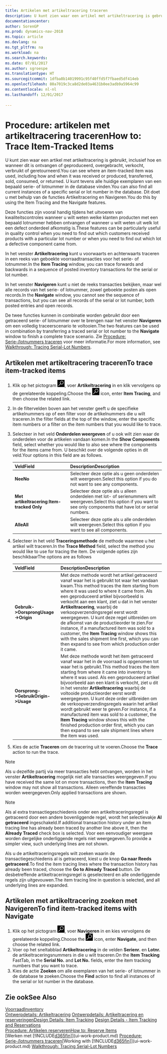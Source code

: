 ```yaml
---
title: Artikelen met artikeltracering traceren
description: U kunt zien waar een artikel met artikeltracering is gebruikt, inclusief hoe en wanneer dit is ontvangen of geproduceerd, overgebracht, verkocht, verbruikt of geretourneerd. U kunt tevens alle huidige exemplaren van een bepaald serie- of lotnummer in de database vinden. Dit doet u met behulp van de functies Artikeltracering en Navigeren.
documentationcenter: 
author: SorenGP
ms.prod: dynamics-nav-2018
ms.topic: article
ms.devlang: na
ms.tgt_pltfrm: na
ms.workload: na
ms.search.keywords: 
ms.date: 07/01/2017
ms.author: sgroespe
ms.translationtype: HT
ms.sourcegitcommit: 1dfba8b14019991c95f40ffd5f7fbaed5df414eb
ms.openlocfilehash: 80a7019c3ca8d2de03a4631b0ee3adb9a5964c99
ms.contentlocale: nl-nl
ms.lasthandoff: 12/01/2017

---
```

# <a name="how-to-trace-item-tracked-items"></a><span data-ttu-id="2a2d5-105">Procedure: artikelen met artikeltracering traceren</span><span class="sxs-lookup"><span data-stu-id="2a2d5-105">How to: Trace Item-Tracked Items</span></span>
<span data-ttu-id="2a2d5-106">U kunt zien waar een artikel met artikeltracering is gebruikt, inclusief hoe en wanneer dit is ontvangen of geproduceerd, overgebracht, verkocht, verbruikt of geretourneerd.</span><span class="sxs-lookup"><span data-stu-id="2a2d5-106">You can see where an item-tracked item was used, including how and when it was received or produced, transferred, sold, consumed, or returned.</span></span> <span data-ttu-id="2a2d5-107">U kunt tevens alle huidige exemplaren van een bepaald serie- of lotnummer in de database vinden.</span><span class="sxs-lookup"><span data-stu-id="2a2d5-107">You can also find all current instances of a specific serial or lot number in the database.</span></span> <span data-ttu-id="2a2d5-108">Dit doet u met behulp van de functies Artikeltracering en Navigeren.</span><span class="sxs-lookup"><span data-stu-id="2a2d5-108">You do this by using the Item Tracing and the Navigate features.</span></span>  

 <span data-ttu-id="2a2d5-109">Deze functies zijn vooral handig tijdens het uitvoeren van kwaliteitscontroles wanneer u wilt weten welke klanten producten met een bepaald lotnummer hebben ontvangen of wanneer u wilt weten uit welk lot een defect onderdeel afkomstig is.</span><span class="sxs-lookup"><span data-stu-id="2a2d5-109">These features can be particularly useful in quality control when you need to find out which customers received products with a particular lot number or when you need to find out which lot a defective component came from.</span></span>  

 <span data-ttu-id="2a2d5-110">In het venster **Artikeltracering** kunt u voorwaarts en achterwaarts traceren in een reeks van geboekte voorraadtransacties voor het serie- of lotnummer.</span><span class="sxs-lookup"><span data-stu-id="2a2d5-110">In the **Item Tracing** window, you can trace forwards and backwards in a sequence of posted inventory transactions for the serial or lot number.</span></span>  

 <span data-ttu-id="2a2d5-111">In het venster **Navigeren** kunt u niet de reeks transacties bekijken, maar wel alle records van het serie- of lotnummer, zowel geboekte posten als open records.</span><span class="sxs-lookup"><span data-stu-id="2a2d5-111">In the **Navigate** window, you cannot see the sequence of transactions, but you can see all records of the serial or lot number, both posted entries and open records.</span></span>  

 <span data-ttu-id="2a2d5-112">De twee functies kunnen in combinatie worden gebruikt door een getraceerd serie- of lotnummer over te brengen naar het venster **Navigeren** om een volledig traceerscenario te voltooien.</span><span class="sxs-lookup"><span data-stu-id="2a2d5-112">The two features can be used in combination by transferring a traced serial or lot number to the **Navigate** window to finish a complete trace scenario.</span></span> <span data-ttu-id="2a2d5-113">Zie [Procedure: Serie-/lotnummers traceren](walkthrough-tracing-serial-lot-numbers.md) voor meer informatie.</span><span class="sxs-lookup"><span data-stu-id="2a2d5-113">For more information, see [Walkthrough: Tracing Serial-Lot Numbers](walkthrough-tracing-serial-lot-numbers.md).</span></span>  

## <a name="to-trace-item-tracked-items"></a><span data-ttu-id="2a2d5-114">Artikelen met artikeltracering traceren</span><span class="sxs-lookup"><span data-stu-id="2a2d5-114">To trace item-tracked items</span></span>  

1.  <span data-ttu-id="2a2d5-115">Klik op het pictogram ![Zoeken naar pagina of rapport](media/ui-search/search_small.png "pictogram Zoeken naar pagina of rapport"), voer **Artikeltracering** in en klik vervolgens op de gerelateerde koppeling.</span><span class="sxs-lookup"><span data-stu-id="2a2d5-115">Choose the ![Search for Page or Report](media/ui-search/search_small.png "Search for Page or Report icon") icon, enter **Item Tracing**, and then choose the related link.</span></span>  
2.  <span data-ttu-id="2a2d5-116">In de filtervelden boven aan het venster geeft u de specifieke artikelnummers op of een filter voor de artikelnummers die u wilt traceren.</span><span class="sxs-lookup"><span data-stu-id="2a2d5-116">In the filter fields at the top of the window, enter the specific item numbers or a filter on the item numbers that you would like to trace.</span></span>  
3.  <span data-ttu-id="2a2d5-117">Selecteer in het veld **Onderdelen weergeven** of u ook wilt zien waar de onderdelen voor de artikelen vandaan komen.</span><span class="sxs-lookup"><span data-stu-id="2a2d5-117">In the **Show Components** field, select whether you would like to also see where the components for the items came from.</span></span> <span data-ttu-id="2a2d5-118">U beschikt over de volgende opties in dit veld.</span><span class="sxs-lookup"><span data-stu-id="2a2d5-118">Your options in this field are as follows.</span></span>  

    |<span data-ttu-id="2a2d5-119">Veld</span><span class="sxs-lookup"><span data-stu-id="2a2d5-119">Field</span></span>|<span data-ttu-id="2a2d5-120">Description</span><span class="sxs-lookup"><span data-stu-id="2a2d5-120">Description</span></span>|  
    |----------------------------------|---------------------------------------|  
    |<span data-ttu-id="2a2d5-121">**Nee**</span><span class="sxs-lookup"><span data-stu-id="2a2d5-121">**No**</span></span>|<span data-ttu-id="2a2d5-122">Selecteer deze optie als u geen onderdelen wilt weergeven.</span><span class="sxs-lookup"><span data-stu-id="2a2d5-122">Select this option if you do not want to see any components.</span></span>|  
    |<span data-ttu-id="2a2d5-123">**Met artikeltracering**:</span><span class="sxs-lookup"><span data-stu-id="2a2d5-123">**Item-tracked Only**</span></span>|<span data-ttu-id="2a2d5-124">Selecteer deze optie als u alleen onderdelen met lot- of serienummers wilt weergeven.</span><span class="sxs-lookup"><span data-stu-id="2a2d5-124">Select this option if you want to see only components that have lot or serial numbers.</span></span>|  
    |<span data-ttu-id="2a2d5-125">**Alle**</span><span class="sxs-lookup"><span data-stu-id="2a2d5-125">**All**</span></span>|<span data-ttu-id="2a2d5-126">Selecteer deze optie als u alle onderdelen wilt weergeven.</span><span class="sxs-lookup"><span data-stu-id="2a2d5-126">Select this option if you want to see all components.</span></span>|  

4.  <span data-ttu-id="2a2d5-127">Selecteer in het veld **Traceringsmethode** de methode waarmee u het artikel wilt traceren.</span><span class="sxs-lookup"><span data-stu-id="2a2d5-127">In the **Trace Method** field, select the method you would like to use for tracing the item.</span></span> <span data-ttu-id="2a2d5-128">De volgende opties zijn beschikbaar</span><span class="sxs-lookup"><span data-stu-id="2a2d5-128">The options are as follows</span></span>  

    |<span data-ttu-id="2a2d5-129">Veld</span><span class="sxs-lookup"><span data-stu-id="2a2d5-129">Field</span></span>|<span data-ttu-id="2a2d5-130">Description</span><span class="sxs-lookup"><span data-stu-id="2a2d5-130">Description</span></span>|  
    |----------------------------------|---------------------------------------|  
    |<span data-ttu-id="2a2d5-131">**Gebruik->Oorsprong**</span><span class="sxs-lookup"><span data-stu-id="2a2d5-131">**Usage->Origin**</span></span>|<span data-ttu-id="2a2d5-132">Met deze methode wordt het artikel getraceerd vanaf waar het is gebruikt tot waar het vandaan kwam.</span><span class="sxs-lookup"><span data-stu-id="2a2d5-132">This method traces the item starting from where it was used to where it came from.</span></span> <span data-ttu-id="2a2d5-133">Als een geproduceerd artikel bijvoorbeeld is verkocht aan een klant, ziet u dat in het venster **Artikeltracering**, waarbij de verkoopverzendingsregel eerst wordt weergegeven. U kunt deze regel uitbreiden om de afkomst van de productieorder te zien.</span><span class="sxs-lookup"><span data-stu-id="2a2d5-133">For instance, if a manufactured item was sold to a customer, the **Item Tracing** window shows this with the sales shipment line first, which you can then expand to see from which production order it came.</span></span>|  
    |<span data-ttu-id="2a2d5-134">**Oorsprong->Gebruik**</span><span class="sxs-lookup"><span data-stu-id="2a2d5-134">**Origin->Usage**</span></span>|<span data-ttu-id="2a2d5-135">Met deze methode wordt het item getraceerd vanaf waar het in de voorraad is opgenomen tot waar het is gebruikt.</span><span class="sxs-lookup"><span data-stu-id="2a2d5-135">This method traces the item starting from where it came into inventory to where it was used.</span></span> <span data-ttu-id="2a2d5-136">Als een geproduceerd artikel bijvoorbeeld aan een klant is verkocht, ziet u dit in het venster **Artikeltracering** waarbij de voltooide productieorder eerst wordt weergegeven. U kunt deze order uitbreiden om de verkoopverzendingsregels waarin het artikel wordt gebruikt weer te geven.</span><span class="sxs-lookup"><span data-stu-id="2a2d5-136">For instance, if a manufactured item was sold to a customer, the **Item Tracing** window shows this with the finished production order first, which you can then expand to see sale shipment lines where the item was used.</span></span>|  

5.  <span data-ttu-id="2a2d5-137">Kies de actie **Traceren** om de tracering uit te voeren.</span><span class="sxs-lookup"><span data-stu-id="2a2d5-137">Choose the **Trace** action to run the trace.</span></span>  

> [!NOTE]  
>  <span data-ttu-id="2a2d5-138">Als u dezelfde partij via meer transacties hebt ontvangen, worden in het venster **Artikeltracering** mogelijk niet alle transacties weergegeven.</span><span class="sxs-lookup"><span data-stu-id="2a2d5-138">If you have received the same lot on more transactions, then the **Item Tracing** window may not show all transactions.</span></span> <span data-ttu-id="2a2d5-139">Alleen vereffende transacties worden weergegeven.</span><span class="sxs-lookup"><span data-stu-id="2a2d5-139">Only applied transactions are shown.</span></span>  

> [!NOTE]  
>  <span data-ttu-id="2a2d5-140">Als al extra transactiegeschiedenis onder een artikeltraceringsregel is getraceerd door een andere bovenliggende regel, wordt het selectievakje **Al getraceerd** ingeschakeld.</span><span class="sxs-lookup"><span data-stu-id="2a2d5-140">If additional transaction history under an item tracing line has already been traced by another line above it, then the **Already Traced** check box is selected.</span></span> <span data-ttu-id="2a2d5-141">Voor een eenvoudiger weergave worden dergelijke onderliggende regels niet weergegeven.</span><span class="sxs-lookup"><span data-stu-id="2a2d5-141">To provide a simpler view, such underlying lines are not shown.</span></span>  
>   
>  <span data-ttu-id="2a2d5-142">Als u de artikeltraceringsregels wilt zoeken waarin de transactiegeschiedenis al is getraceerd, kiest u de knop **Ga naar Reeds getraceerd**.</span><span class="sxs-lookup"><span data-stu-id="2a2d5-142">To find the item tracing lines where the transaction history has already been traced, choose the **Go to Already Traced** button.</span></span> <span data-ttu-id="2a2d5-143">De desbetreffende artikeltraceringsregel is geselecteerd en alle onderliggende regels zijn uitgevouwen.</span><span class="sxs-lookup"><span data-stu-id="2a2d5-143">The item tracing line in question is selected, and all underlying lines are expanded.</span></span>  

## <a name="to-find-item-tracked-items-with-navigate"></a><span data-ttu-id="2a2d5-144">Artikelen met artikeltracering zoeken met Navigeren</span><span class="sxs-lookup"><span data-stu-id="2a2d5-144">To find item-tracked items with Navigate</span></span>  

1.  <span data-ttu-id="2a2d5-145">Klik op het pictogram ![Zoeken naar pagina of rapport](media/ui-search/search_small.png "pictogram Zoeken naar pagina of rapport"), voer **Navigeren** in en kies vervolgens de gerelateerde koppeling.</span><span class="sxs-lookup"><span data-stu-id="2a2d5-145">Choose the ![Search for Page or Report](media/ui-search/search_small.png "Search for Page or Report icon") icon, enter **Navigate**, and then choose the related link.</span></span>  
2.  <span data-ttu-id="2a2d5-146">Voer op het sneltabblad **Artikeltracering** in de velden **Serienr.** en **Lotnr.** de artikeltraceringsnummers in die u wilt traceren.</span><span class="sxs-lookup"><span data-stu-id="2a2d5-146">On the **Item Tracking** FastTab, in the **Serial No.** and **Lot No.** fields, enter the item tracking numbers that you want to trace.</span></span>  
3.  <span data-ttu-id="2a2d5-147">Kies de actie **Zoeken** om alle exemplaren van het serie- of lotnummer in de database te zoeken.</span><span class="sxs-lookup"><span data-stu-id="2a2d5-147">Choose the **Find** action to find all instances of the serial or lot number in the database.</span></span>  

## <a name="see-also"></a><span data-ttu-id="2a2d5-148">Zie ook</span><span class="sxs-lookup"><span data-stu-id="2a2d5-148">See Also</span></span>  
[<span data-ttu-id="2a2d5-149">Voorraad</span><span class="sxs-lookup"><span data-stu-id="2a2d5-149">Inventory</span></span>](inventory-manage-inventory.md)  
<span data-ttu-id="2a2d5-150">[Ontwerpdetails: Artikeltracering](design-details-item-tracking.md)
[Ontwerpdetails: Artikeltracering en reserveringen](design-details-item-tracking-and-reservations.md)</span><span class="sxs-lookup"><span data-stu-id="2a2d5-150">[Design Details: Item Tracking](design-details-item-tracking.md)
[Design Details - Item Tracking and Reservations](design-details-item-tracking-and-reservations.md)</span></span>  
[<span data-ttu-id="2a2d5-151">Procedure: Artikelen reserveren</span><span class="sxs-lookup"><span data-stu-id="2a2d5-151">How to: Reserve Items</span></span>](inventory-how-to-reserve-items.md)  
<span data-ttu-id="2a2d5-152">[Werken met [!INCLUDE[d365fin](includes/d365fin_md.md)]](ui-work-product.md)
[Procedure: Serie-/lotnummers traceren](walkthrough-tracing-serial-lot-numbers.md)</span><span class="sxs-lookup"><span data-stu-id="2a2d5-152">[Working with [!INCLUDE[d365fin](includes/d365fin_md.md)]](ui-work-product.md)
[Walkthrough: Tracing Serial-Lot Numbers](walkthrough-tracing-serial-lot-numbers.md)</span></span>

